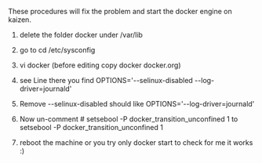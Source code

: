 These procedures will fix the problem and start the docker engine on kaizen.

1. delete the folder docker under /var/lib

2. go to cd /etc/sysconfig

3. vi docker (before editing copy docker docker.org)

4. see Line there you find OPTIONS='--selinux-disabled --log-driver=journald'

5. Remove --selinux-disabled should like OPTIONS='--log-driver=journald'

6. Now un-comment # setsebool -P docker_transition_unconfined 1 to setsebool -P docker_transition_unconfined 1

7. reboot the machine or you try only docker start to check for me it works :)



